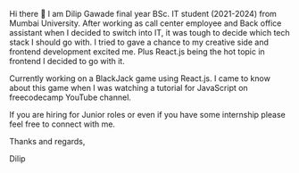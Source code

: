 Hi there 👋 I am Dilip Gawade final year BSc. IT student (2021-2024) from Mumbai University. After working as call center employee and Back office assistant when I decided to switch into IT, it was tough to decide which tech stack I should go with. I tried to gave a chance to my creative side and frontend development excited me. Plus React.js being the hot topic in frontend I decided to go with it.

Currently working on a BlackJack game using React.js. I came to know about this game when I was watching a tutorial for JavaScript on freecodecamp YouTube channel.

If you are hiring for Junior roles or even if you have some internship please feel free to connect with me.

Thanks and regards,

Dilip

